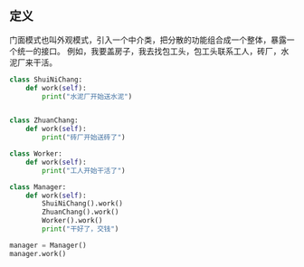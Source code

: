 ## 定义
门面模式也叫外观模式，引入一个中介类，把分散的功能组合成一个整体，暴露一个统一的接口。
例如，我要盖房子，我去找包工头，包工头联系工人，砖厂，水泥厂来干活。

```python
class ShuiNiChang:
    def work(self):
        print("水泥厂开始送水泥")


class ZhuanChang:
    def work(self):
        print("砖厂开始送砖了")

class Worker:
    def work(self):
        print("工人开始干活了")

class Manager:
    def work(self):
        ShuiNiChang().work()
        ZhuanChang().work()
        Worker().work()
        print("干好了，交钱")

manager = Manager()
manager.work()
```